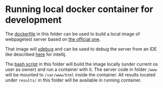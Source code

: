 # Running local docker container for development

The [dockerfile](Dockerfile_dev) in this folder can be used to build a local image of webpagetest server based on [the official one](https://hub.docker.com/r/webpagetest/server/).

That image will [xdebug](https://xdebug.org) and can be used to debug the server from an IDE like described [here](https://gist.github.com/chadrien/c90927ec2d160ffea9c4) for intellij.

The [bash script](run_local_container.sh) in this folder will build the image locally (under current os user as owner) and run a container with it. The server code in folder `/www` will be mounted to `/var/www/html` inside the container. All results located under `results/` in this folder will be available in running container.
